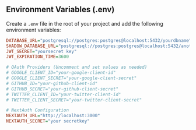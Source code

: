 ## Environment Variables (.env)

Create a `.env` file in the root of your project and add the following environment variables:

```ini
DATABASE_URL="postgresql://postgres:postgres@localhost:5432/yourdbname"
SHADOW_DATABASE_URL="postgresql://postgres:postgres@localhost:5432/anotherdbnameforbackup"
JWT_SECRET="yoursecret key"
JWT_EXPIRATION_TIME=3600

# OAuth Providers (Uncomment and set values as needed)
# GOOGLE_CLIENT_ID="your-google-client-id"
# GOOGLE_CLIENT_SECRET="your-google-client-secret"
# GITHUB_ID="your-github-client-id"
# GITHUB_SECRET="your-github-client-secret"
# TWITTER_CLIENT_ID="your-twitter-client-id"
# TWITTER_CLIENT_SECRET="your-twitter-client-secret"

# NextAuth Configuration
NEXTAUTH_URL="http://localhost:3000"
NEXTAUTH_SECRET="your secretkey"
```

